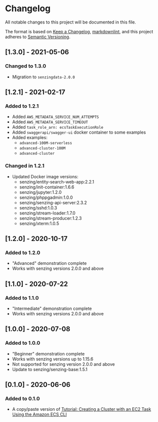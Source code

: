 # Changelog

All notable changes to this project will be documented in this file.

The format is based on [Keep a Changelog](https://keepachangelog.com/en/1.0.0/),
[markdownlint](https://dlaa.me/markdownlint/),
and this project adheres to [Semantic Versioning](https://semver.org/spec/v2.0.0.html).

## [1.3.0] - 2021-05-06

### Changed to 1.3.0

- Migration to `senzingdata-2.0.0`

## [1.2.1] - 2021-02-17

### Added to 1.2.1

- Added `AWS_METADATA_SERVICE_NUM_ATTEMPTS`
- Added `AWS_METADATA_SERVICE_TIMEOUT`
- Added `task_role_arn: ecsTaskExecutionRole`
- Added `swaggerapi/swagger-ui` docker container to some examples
- Added examples:
  - `advanced-100M-serverless`
  - `advanced-cluster-100M`
  - `advanced-cluster`

### Changed in 1.2.1

- Updated Docker image versions:
  - senzing/entity-search-web-app:2.2.1
  - senzing/init-container:1.6.6
  - senzing/jupyter:1.2.0
  - senzing/phppgadmin:1.0.0
  - senzing/senzing-api-server:2.3.2
  - senzing/sshd:1.0.3
  - senzing/stream-loader:1.7.0
  - senzing/stream-producer:1.2.3
  - senzing/xterm:1.0.5

## [1.2.0] - 2020-10-17

### Added to 1.2.0

- "Advanced" demonstration complete
- Works with senzing versions 2.0.0 and above

## [1.1.0] - 2020-07-22

### Added to 1.1.0

- "Intermediate" demonstration complete
- Works with senzing versions 2.0.0 and above

## [1.0.0] - 2020-07-08

### Added to 1.0.0

- "Beginner" demonstration complete
- Works with senzing versions up to 1.15.6
- Not supported for senzing version 2.0.0 and above
- Update to senzing/senzing-base:1.5.1

## [0.1.0] - 2020-06-06

### Added to 0.1.0

- A copy/paste version of
  [Tutorial: Creating a Cluster with an EC2 Task Using the Amazon ECS CLI](https://docs.aws.amazon.com/AmazonECS/latest/developerguide/ecs-cli-tutorial-ec2.html)
